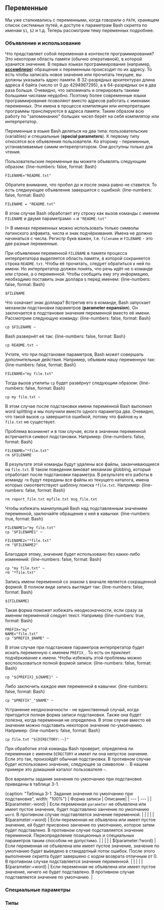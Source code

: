 ## Переменные

Мы уже сталкивались с переменными, когда говорили о `PATH`, хранящем список системных путей, и доступе к параметрам Bash скрипта по именам `$1`, `$2` и т.д. Теперь рассмотрим тему переменных подробнее.

### Объявление и использование

Что представляет собой переменная в контексте программирования? Это некоторая область памяти (обычно оперативной), в которой хранится значение. В первых языках программирования (например, [**ассемблере**](https://ru.wikipedia.org/wiki/Язык_ассемблера)) обращение к переменным происходит по их адресу. То есть чтобы записать новое значение или прочитать текущее, вы должны указывать адрес памяти. В 32-разрядных архитектурах длина адреса 4 байта (число от 0 до 4294967295), а в 64-разрядных он в два раза больше. Очевидно, что запоминать и оперировать такими большими числами неудобно. Поэтому более современные языки программирования позволяют вместо адресов работать с именами переменных. Эти имена в процессе компиляции или интерпретации программы транслируются в адреса памяти. Таким образом всю работу по "запоминанию" больших чисел берёт на себя компилятор или интерпретатор.

Переменные в языке Bash деляться на два типа: пользовательские (variables) и специальные (**special parameters**). К первому типу относятся все объявления пользователя. Ко второму - переменные, устанавливаемые самим интерепртатором. Они доступны только для чтения.

Пользовательские переменные вы можете объявлять следующим образом:
{line-numbers: false, format: Bash}
```
FILENAME="README.txt"
```

Обратите внимание, что пробел до и после знака равно не ставится. То есть следюующее объявление завершится с ошибкой:
{line-numbers: false, format: Bash}
```
FILENAME = "README.txt"
```

В этом случае Bash обработает эту строку как вызов команды с именем `FILENAME` и двумя параметрами: `=` и `"README.txt"`

I> В именах переменных можно использовать только символы латинского алфавита, числа и знак подчёркивания. Имена не должно начинаться с числа. Регистр букв важен, т.е. `filename` и `FILENAME` - это две разные переменные.

При объявлении переменной `FILENAME` в памяти процесса интерпретатора выделяется область памяти, в которой сохраняется строка `README.txt`. Чтобы её прочитать, следует обратиться к ней по имени. Но интерпретатор должен понять, что речь идёт не о команде или строке, а о переменной. Чтобы сообщить ему эту информацию, необходимо поставить знак доллара `$` перед именем:
{line-numbers: false, format: Bash}
```
$FILENAME
```

Что означает знак доллара? Встретив его в команде, Bash запускает механизм подстановки параметров (**parameter expansion**). Он заключается в подстановке значения переменной вместо её имени. Рассмотрим следующую команду:
{line-numbers: false, format: Bash}
```
cp $FILENAME ~
```

Bash развернёт её так:
{line-numbers: false, format: Bash}
```
cp README.txt ~
```

Учтите, что при подстановке параметров, Bash может совершать дополнительные действия. Например, объявим нашу переменную так:
{line-numbers: false, format: Bash}
```
FILENAME="my file.txt"
```

Тогда вызов утилиты `cp` будет развёрнут следующим образом:
{line-numbers: false, format: Bash}
```
cp my file.txt ~
```

В этом случае после подстановки имени переменной Bash выполнил word splitting и мы получили вместо одного параметра два. Очевидно, что такой вызов `cp` завершится ошибкой, потому что файлов `my` и `file.txt` не существует.

Проблема возникнет и в том случае, если в значении переменной встречается символ подстановки. Например:
{line-numbers: false, format: Bash}
```
FILENAME="*file.txt"
rm $FILENAME
```

В результате этой команды будут удалены все файлы, заканчивающиеся на `file.txt`. В таком поведении виноват механизм globbing, который отработает после подстановки параметра. В результате его работы в команду `rm` будут переданы все файлы из текущего каталога, имена которых смоответствуют шаблону поиска `*file.txt`. Например:
{line-numbers: false, format: Bash}
```
rm report_file.txt myfile.txt msg_file.txt
```

Чтобы избежать манипуляций Bash над подставленным значением переменной, заключайте обращение к ней в кавычки:
{line-numbers: true, format: Bash}
```
FILENAME1="my file.txt"
cp "$FILENAME1" ~

FILENAME2="*file.txt"
rm "$FILENAME2"
```

Благодаря этому, значение будет использовано без каких-либо изменений:
{line-numbers: false, format: Bash}
```
cp "my file.txt" ~
rm "*file.txt"
```

Запись имени переменной со знаком `$` вначале является сокращенной формой. В полном виде запись выглядит так:
{line-numbers: false, format: Bash}
```
${FILENAME}
```

Такая форма поможет избежать неоднозначности, если сразу за именем переменной следует текст. Например
{line-numbers: true, format: Bash}
```
PREFIX="my"
NAME="file.txt"
cp "$PREFIX_$NAME" ~
```

В этом случае при подстановке параметров интерпретатор будет искать переменную с именем `PREFIX_`. То есть он приклеит подчёркивание к имени. Чтобы избежать этой проблемы можно воспользоваться полной формой записи:
{line-numbers: false, format: Bash}
```
cp "${PREFIX}_${NAME}" ~
```

Либо заключить каждое имя переменной в кавычки:
{line-numbers: false, format: Bash}
```
cp "$PREFIX"_"$NAME" ~
```

Устранение неоднозначности - не единственный случай, когда пригодится полная форма записи подстановки. Также она будет полезна, когда переменная не определена. В этом случае вместо её значения можно подставить некоторое значение по-умолчанию. Например:
{line-numbers: false, format: Bash}
```
cp file.txt "${DIRECTORY:-~}"
```

При обработке этой команды Bash проверит, определена ли переменная с именем `DIRECTORY` и имеет ли она непустое значение. Если это так, произойдёт обычная подстановка. В противном случае будет использовано значение, следующее за символом `-`. В нашем примере это домашний каталог пользователя `~`.

Все варианты задания значения по умолчанию при подстановке приведены в таблице 3-1.

{caption: "Таблица 3-1. Задание значения по умолчанию при подстановке", width: "100%"}
| Форма записи | Описание|
| --- | --- |
| ${parameter:-word} | Если переменная `parameter` не объявлена или имеет пустое значение, будет подставлено занчение по умолчанию `word`. В противном случае подставляется значение переменной. |
|  | |
| ${parameter:=word} | Если переменная не объявлена или имеет пустое значение, ей будет присвоено занчение по умолчанию, которое затем будет подставлено. В противном случае подставляется значение переменной. Переопределение позиционных и специальных параметров таким способом не допустимо. |
|  | |
| ${parameter:?word} | Если переменная не объявлена или имеет пустое значение, значение по умолчанию будет выведено в стандартный поток ошибок. После этого выполнение скрипта будет завершено с кодом возврата отличным от 0. В противном случае подставляется значение переменной. |
|  | |
| ${parameter:+word} | Если переменная не объявлена или имеет пустое значение, ничего не будет подставлено. В противном случае подставляется значение по умолчанию. |

### Специальные параметры

### Типы